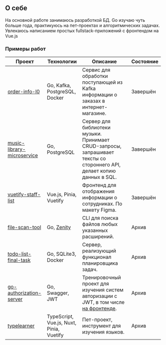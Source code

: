 ## О себе

На основной работе занимаюсь разработкой БД. Go изучаю чуть больше года, практикуюсь на пет-проектах и алгоритмических задачах. Увлекаюсь написанием простых fullstack-приложений с фронтендом на Vue.js

### Примеры работ

| Проект | Технологии | Описание | Состояние |
|---|---|---|---|
| [order-info-l0](https://github.com/chnmk/order-info-l0) | Go,  Kafka, PostgreSQL, Docker | Сервис для обработки поступающей из Kafka информации о заказах в интернет-магазине. | Завершён |
| [music-library-microservice](https://github.com/chnmk/music-library-microservice) | Go, PostgreSQL | Сервер для библиотеки музыки. Принимает CRUD-запросы, запрашивает тексты со стороннего API, делает копию данных в SQL. | Завершён |
| [vuetify-staff-list](https://github.com/chnmk/vuetify-staff-list) | Vue.js, Pinia, Vuetify | Фронтенд для отображения информации о сотрудниках. По макету Figma. | Завершён |
| [file-scan-tool](https://github.com/chnmk/file-scan-tool) |  Go, [Zenity](github.com/ncruces/zenity) | CLI для поиска файлов любых указанных расширений. | Архив |
| [todo-list-final-task](https://github.com/chnmk/todo-list-final-task) | Go, SQLite3, Docker | Сервер, реализующий функционал планировщика задач. | Архив |
| [go-authorization-server](https://github.com/chnmk/go-authorization-server) |  Go, Swagger, JWT | Тренировочный проект для изучения систем авторизации с JWT, в том числе [на фронтенде](https://github.com/chnmk/vuetify-authorization-frontend). | Архив |
| [typelearner](https://github.com/chnmk/typelearner) |  TypeScript, Vue.js, Nuxt, Pinia, Vuetify | Пет-проект, инструмент для изучения языков. | Архив |


